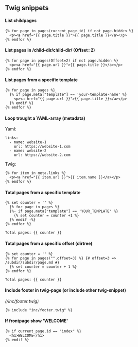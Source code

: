 ## Twig snippets
#### List childpages

    {% for page in pages(current_page.id) if not page.hidden %}
      <p><a href="{{ page.title }}">{{ page.title }}</a></p>
    {% endfor %}

#### List pages in /child-dir/child-dir/ (Offset=2)

    {% for page in pages(Offset=2) if not page.hidden %}
      <p><a href="{{ page.url }}">{{ page.title }}</a></p>
    {% endfor %}

#### List pages from a specific template

    {% for page in pages %}
      {% if page.meta["template"] == 'your-template-name' %}
        <p><a href="{{ page.url }}">{{ page.title }}</a></p>
      {% endif %}
    {% endfor %}

#### Loop trought a YAML-array (metadata)

Yaml:

    links:
      - name: website-1
        url: https://website-1.com
      - name: website-2
        url: https://website-2.com
    
Twig:

    {% for item in meta.links %}
      <p><a href="{{ item.url }}">{{ item.name }}</a></p>
    {% endfor %}
    
    
#### Total pages from a specific template

    {% set counter = '' %}
      {% for page in pages %}
      {%- if page.meta["template"] == 'YOUR_TEMPLATE' %}
        {% set counter = counter +1 %}
      {% endif -%}
    {% endfor %}
    
    Total pages: {{ counter }}
    
#### Total pages from a specific offset (dirtree)

    {% set counter = '' %}
    {% for page in pages("",offset=3) %} {# offset=3 => /subdir/subdir/page.md #}
      {% set counter = counter + 1 %}
    {% endfor %}

    Total pages: {{ counter }}
    
#### Include footer in twig-page (or include other twig-snippet)
_(/inc/footer.twig)_

    {% include "inc/footer.twig" %}
    
#### If frontpage show 'WELCOME'

    {% if current_page.id == "index" %}
      <h1>WELCOME</h1>
    {% endif %}
    


